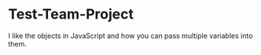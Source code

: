 # Test-Team-Project

I like the objects in JavaScript and how you can pass multiple variables into them.
